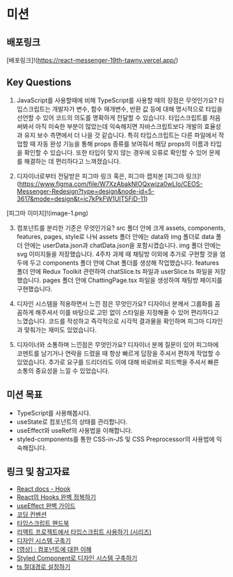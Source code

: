 # 미션

## 배포링크

[배포링크]!(https://react-messenger-19th-tawny.vercel.app/)

## Key Questions

1. JavaScript를 사용할때에 비해 TypeScript를 사용할 때의 장점은 무엇인가요?
   타입스크립트는 개발자가 변수, 함수 매개변수, 반환 값 등에 대해 명시적으로 타입을 선언할 수 있어 코드의 의도를 명확하게 전달할 수 있습니다. 타입스크립트를 처음 써봐서 아직 미숙한 부분이 많았는데 익숙해지면 자바스크립트보다 개발의 효율성과 유지 보수 측면에서 더 나을 것 같습니다. 특히 타입스크립트는 다른 파일에서 작업할 때 자동 완성 기능을 통해 props 종류를 보여줘서 해당 props의 이름과 타입을 확인할 수 있습니다. 또한 타입이 맞지 않는 경우에 오류로 확인할 수 있어 문제를 해결하는 데 편리하다고 느껴졌습니다.

2. 디자이너로부터 전달받은 피그마 링크 혹은, 피그마 캡처본
   [피그마 링크]!(https://www.figma.com/file/W7XzAbakNIOQxwiza0wLIo/CEOS-Messenger-Redesign?type=design&node-id=5-3617&mode=design&t=ic7kPkFW1UIT5FiD-11)

[피그마 이미지]!(image-1.png)

3. 컴포넌트를 분리한 기준은 무엇인가요?
   src 폴더 안에 크게 assets, components, features, pages, style로 나눠 assets 폴더 안에는 data와 img 폴더로 data 폴더 안에는 userData.json과 chatData.json을 포함시켰습니다. img 폴더 안에는 svg 이미지들을 저장했습니다. 4주차 과제 때 채팅방 이외에 추가로 구현할 것을 염두에 두고 components 폴더 안에 Chat 폴더를 생성해 작업했습니다. features 폴더 안에 Redux Toolkit 관련하여 chatSlice.ts 파일과 userSlice.ts 파일을 저장했습니다. pages 폴더 안에 ChattingPage.tsx 파일을 생성하여 채팅방 페이지를 구현했습니다.

4. 디자인 시스템을 적용하면서 느낀 점은 무엇인가요?
   디자이너 분께서 그룹화를 꼼꼼하게 해주셔서 이를 바탕으로 고민 없이 스타일을 지정해줄 수 있어 편리하다고 느꼈습니다. 코드를 작성하고 즉각적으로 시각적 결과물을 확인하며 피그마 디자인과 맞춰가는 재미도 있었습니다.

5. 디자이너와 소통하며 느낀점은 무엇인가요?
   디자이너 분께 질문이 있어 피그마에 코멘트를 남기거나 연락을 드렸을 때 항상 빠르게 답장을 주셔서 편하게 작업할 수 있었습니다. 추가로 요구를 드리더라도 이에 대해 바로바로 피드백을 주셔서 빠른 소통의 중요성을 느낄 수 있었습니다.

## 미션 목표

- TypeScript를 사용해봅시다.
- useState로 컴포넌트의 상태를 관리합니다.
- useEffect와 useRef의 사용법을 이해합니다.
- styled-components를 통한 CSS-in-JS 및 CSS Preprocessor의 사용법에 익숙해집니다.

## 링크 및 참고자료

- [React docs - Hook](https://ko.reactjs.org/docs/hooks-intro.html)
- [React의 Hooks 완벽 정복하기](https://velog.io/@velopert/react-hooks#1-usestate)
- [useEffect 완벽 가이드](https://overreacted.io/ko/a-complete-guide-to-useeffect/)
- [코딩 컨벤션](https://ui.toast.com/fe-guide/ko_CODING-CONVENTION)
- [타입스크립트 핸드북](https://joshua1988.github.io/ts/intro.html)
- [리액트 프로젝트에서 타입스크립트 사용하기 (시리즈)](https://velog.io/@velopert/series/react-with-typescript)
- [디자인 시스템 구축기](https://yozm.wishket.com/magazine/detail/1830/)
- [[영상] : 컴포넌트에 대한 이해](https://www.youtube.com/watch?v=21eiJc90ggo)
- [Styled Component로 디자인 시스템 구축하기](https://zaat.dev/blog/building-a-design-system-in-react-with-styled-components/)
- [ts 절대경로 설정하기](https://tesseractjh.tistory.com/232)

